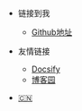 <!-- _navbar.md -->

* 链接到我
  * [Github地址](https://github.com/yyh28)

* 友情链接
  * [Docsify](https://docsify.js.org/#/)
  * [博客园](https://www.cnblogs.com/)
* [:cn:](/)